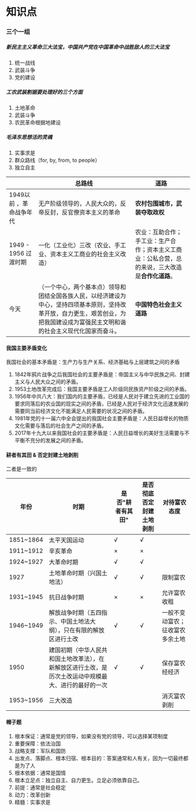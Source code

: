 # 知识点

### 三个一组

##### 新民主主义革命三大法宝，中国共产党在中国革命中战胜敌人的三大法宝

1. 统一战线
2. 武装斗争
3. 党的建设

##### 工农武装割据要处理好的三个方面

1. 土地革命
2. 武装斗争
3. 农民革命根据地建设

##### 毛泽东思想活的灵魂

1. 实事求是
2. 群众路线（for, by, from, to people）
3. 独立自主





|                         | 总路线                                                       | 道路                                                         |
| ----------------------- | ------------------------------------------------------------ | ------------------------------------------------------------ |
| 1949以前 ，革命战争年代 | 无产阶级领导的，人民大众的，反帝反封，反官僚资本主义的革命   | **农村包围城市，武装夺取政权**                               |
| 1949 - 1956 过渡时期    | 一化（工业化）三改（农业、手工业、资本主义工商业的社会主义改造） | 农业：互助合作；手工业：生产合作；资本主义工商业：公私合营，总的来说，三大改造是**合作化道路**。 |
| 今天                    | （一个中心，两个基本点）领导和团结全国各族人民，以经济建设为中心，坚持四项基本原则，坚持改革开放，自力更生，艰苦创业，为把我国建设成为富强民主文明和谐的社会主义现代化国家而奋斗。 | **中国特色社会主义道路**                                     |



#### 我国主要矛盾变化

我国社会的基本矛盾是：生产力与生产关系、经济基础与上层建筑之间的矛盾

1. 1842年鸦片战争之后我国社会的主要矛盾是：帝国主义与中华民族之间、封建主义与人民大众之间的矛盾。
2. 1953土地改革完成后：我国主要矛盾是工人阶级同民族资产阶级之间的矛盾。
3. 1956年中共八大：我们国内的主要矛盾，已经是人民对于建立先进的工业国的要求同落后的农业国的现实之间的矛盾，已经是人民对于经济文化迅速发展的需要同当前经济文化不能满足人民需要的状况之间的矛盾。
4. 1981年党的十一届六中全会提出的我国社会主要矛盾是：人民日益增长的物质文化需要与落后的社会生产之间的矛盾。
5. 2017年十九大以来我国社会的主要矛盾是：人民日益增长的美好生活需要与不平衡不充分的发展之间的矛盾。 





#### 耕者有其田 & 否定封建土地剥削

二者是一致的

| 年份      | 时期                                                         | 是否"耕者有其田" | 是否彻底否定封建土地剥削 | 对待富农态度                     |
| --------- | ------------------------------------------------------------ | ---------------- | ------------------------ | -------------------------------- |
| 1851~1864 | 太平天国运动                                                 | √                | √                        |                                  |
| 1911~1912 | 辛亥革命                                                     | ×                | ×                        |                                  |
| 1924~1927 | 大革命时期                                                   | √                | √                        |                                  |
| 1927      | 土地革命时期（兴国土地法）                                   | √                | √                        | 限制富农                         |
| 1931~1945 | 抗日战争时期                                                 | ×                | ×                        | 允许富农收租                     |
| 1946~1949 | 解放战争时期（五四指示、中国土地法大纲），只在有限的解放区进行土改 | √                | √                        | 一般不变动富农；征收富农多余土地 |
| 1950      | 建国初期（中华人民共和国土地改革法），在新解放区进行土改，是历次土改运动中规模最大、进行的最好的一次 | √                | √                        | 保存富农经经济                   |
| 1953~1956 | 三大改造                                                     |                  |                          | 消灭富农剥削                     |



#### 帽子题

1. 根本保证：通常是党的领导，如果没有党的领导，可以选择某项制度
2. 重要保障：依法治国
3. 战略支撑：军队和国防
4. 出发点、落脚点、根本归宿、根本目的：答案通常和人有关，因为一切最终都是为了人
5. 根本依据：通常是国情
6. 根本立足点：独立自主、自力更生。立足必须依靠自己。
7. 前提：通常是社会稳定
8. 动力：改革创新
9. 精髓：实事求是

